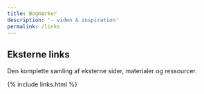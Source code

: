 ```yaml
---
title: Bogmærker
description: '- viden & inspiration'
permalink: /links
---
```

## Eksterne links

Den komplette samling af eksterne sider, materialer og ressourcer.

{% include links.html %}
